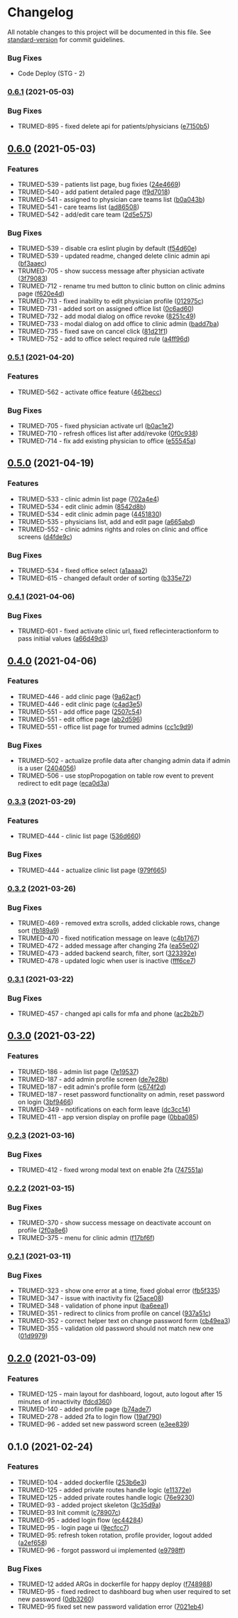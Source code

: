 # Changelog

All notable changes to this project will be documented in this file. See [standard-version](https://github.com/conventional-changelog/standard-version) for commit guidelines.

### Bug Fixes

* Code Deploy (STG - 2)

### [0.6.1](https://stash.scnsoft.com/projects/TRUMED/repos/web.admin/compare/diff?targetBranch=refs%2Ftags%2Fv0.6.0&sourceBranch=refs%2Ftags%2Fv0.6.1) (2021-05-03)


### Bug Fixes

* TRUMED-895 - fixed delete api for patients/physicians ([e7150b5](https://stash.scnsoft.com/projects/TRUMED/repos/web.admin/commits/e7150b50114833a55365772f9cafbd0a2714d836))

## [0.6.0](https://stash.scnsoft.com/projects/TRUMED/repos/web.admin/compare/diff?targetBranch=refs%2Ftags%2Fv0.5.1&sourceBranch=refs%2Ftags%2Fv0.6.0) (2021-05-03)


### Features

* TRUMED-539 - patients list page, bug fixies ([24e4669](https://stash.scnsoft.com/projects/TRUMED/repos/web.admin/commits/24e466949c5eac927f7bc86fabdc68dfc266b39d))
* TRUMED-540 - add patient detailed page ([f9d7018](https://stash.scnsoft.com/projects/TRUMED/repos/web.admin/commits/f9d70184df765c6d91ea00fcdf844205337781ef))
* TRUMED-541 - assigned to physician care teams list ([b0a043b](https://stash.scnsoft.com/projects/TRUMED/repos/web.admin/commits/b0a043b8f3cf31a0d4c93e4ba2ddf4c00a94e249))
* TRUMED-541 - care teams list ([ad86508](https://stash.scnsoft.com/projects/TRUMED/repos/web.admin/commits/ad86508669ef88cfe1ef74eda5dc34f1a79502a3))
* TRUMED-542 - add/edit care team ([2d5e575](https://stash.scnsoft.com/projects/TRUMED/repos/web.admin/commits/2d5e57586ec3d277074a8f5c718f4e1bce2ecbd2))


### Bug Fixes

* TRUMED-539 - disable cra eslint plugin by default ([f54d60e](https://stash.scnsoft.com/projects/TRUMED/repos/web.admin/commits/f54d60ea78dad15110f7bbba423721d550ec990e))
* TRUMED-539 - updated readme, changed delete clinic admin api ([bf3aaec](https://stash.scnsoft.com/projects/TRUMED/repos/web.admin/commits/bf3aaec162711ef9b35a1ee1776de12fde2ef36c))
* TRUMED-705 - show success message after physician activate ([3f79083](https://stash.scnsoft.com/projects/TRUMED/repos/web.admin/commits/3f79083aaefb1e89f0c69be86c8b33bd58d85640))
* TRUMED-712 - rename tru med button to clinic button on clinic admins page ([f620e4d](https://stash.scnsoft.com/projects/TRUMED/repos/web.admin/commits/f620e4dd3d70e69ec5332e8e0ee377b8290231e3))
* TRUMED-713 - fixed inability to edit physician profile ([012975c](https://stash.scnsoft.com/projects/TRUMED/repos/web.admin/commits/012975c1706c7a8a66ea4b5ecd602400ce559e8f))
* TRUMED-731 - added sort on assigned office list ([0c6ad60](https://stash.scnsoft.com/projects/TRUMED/repos/web.admin/commits/0c6ad60d431cd8dbc461c6984bf2e8cff283aaf2))
* TRUMED-732 - add modal dialog on office revoke ([8251c49](https://stash.scnsoft.com/projects/TRUMED/repos/web.admin/commits/8251c49efc93bdac8aa9a2cf8d262519478bd457))
* TRUMED-733 - modal dialog on add office to clinic admin ([badd7ba](https://stash.scnsoft.com/projects/TRUMED/repos/web.admin/commits/badd7baacfb05df37f7f6d8e5b49d863116cf22d))
* TRUMED-735 - fixed save on cancel click ([81d21f1](https://stash.scnsoft.com/projects/TRUMED/repos/web.admin/commits/81d21f1ac587293eb10d4499cc855a4e3a08a61b))
* TRUMED-752 - add to office select required rule ([a4ff96d](https://stash.scnsoft.com/projects/TRUMED/repos/web.admin/commits/a4ff96d42b3ff910442e486974508e40ab0e2bc8))

### [0.5.1](https://stash.scnsoft.com/projects/TRUMED/repos/web.admin/compare/diff?targetBranch=refs%2Ftags%2Fv0.4.1&sourceBranch=refs%2Ftags%2Fv0.5.1) (2021-04-20)


### Features

* TRUMED-562 - activate office feature ([462becc](https://stash.scnsoft.com/projects/TRUMED/repos/web.admin/commits/462becce14215f5751f556e58022c260f7fc8fad))


### Bug Fixes

* TRUMED-705 - fixed physician activate url ([b0ac1e2](https://stash.scnsoft.com/projects/TRUMED/repos/web.admin/commits/b0ac1e2cf84e8b2e984a81b5f1de06ec26dcf481))
* TRUMED-710 - refresh offices list after add/revoke ([0f0c938](https://stash.scnsoft.com/projects/TRUMED/repos/web.admin/commits/0f0c9381b9a6d693da3de4831957f871fc0c0ca3))
* TRUMED-714 - fix add existing physician to office ([e55545a](https://stash.scnsoft.com/projects/TRUMED/repos/web.admin/commits/e55545a9075735adf913d32f1705f3653a3d6311))

## [0.5.0](https://stash.scnsoft.com/projects/TRUMED/repos/web.admin/compare/diff?targetBranch=refs%2Ftags%2Fv0.4.1&sourceBranch=refs%2Ftags%2Fv0.5.0) (2021-04-19)


### Features

* TRUMED-533 - clinic admin list page ([702a4e4](https://stash.scnsoft.com/projects/TRUMED/repos/web.admin/commits/702a4e4da79eae6654b59b9befe324641c65ecf8))
* TRUMED-534 - edit clinic admin ([8542d8b](https://stash.scnsoft.com/projects/TRUMED/repos/web.admin/commits/8542d8b95d070ff7a41198505fc4ef4214997079))
* TRUMED-534 - edit clinic admin page ([4451830](https://stash.scnsoft.com/projects/TRUMED/repos/web.admin/commits/44518301659f58c95f0544e8fbd091060968756c))
* TRUMED-535 - physicians list, add and edit page ([a665abd](https://stash.scnsoft.com/projects/TRUMED/repos/web.admin/commits/a665abdcb89a845e11fc0227bb6522d740c77262))
* TRUMED-552 - clinic admins rights and roles on clinic and office screens ([d4fde9c](https://stash.scnsoft.com/projects/TRUMED/repos/web.admin/commits/d4fde9c98236ba5117e32ae06b9b7de37c56a0e7))


### Bug Fixes

* TRUMED-534 - fixed office select ([a1aaaa2](https://stash.scnsoft.com/projects/TRUMED/repos/web.admin/commits/a1aaaa244412145daa90aa1c45f39dbf65206ed4))
* TRUMED-615 - changed default order of sorting ([b335e72](https://stash.scnsoft.com/projects/TRUMED/repos/web.admin/commits/b335e72d2b34b4214e2b1ab0769477ad4d24a1cf))

### [0.4.1](https://stash.scnsoft.com/projects/TRUMED/repos/web.admin/compare/diff?targetBranch=refs%2Ftags%2Fv0.4.0&sourceBranch=refs%2Ftags%2Fv0.4.1) (2021-04-06)


### Bug Fixes

* TRUMED-601 - fixed activate clinic url, fixed reflecinteractionform to pass initiial values ([a66d49d3](https://stash.scnsoft.com/projects/TRUMED/repos/web.admin/commits/a66d49d37b0ad7f641cb3df4134eb706eba47321))

## [0.4.0](https://stash.scnsoft.com/projects/TRUMED/repos/web.admin/compare/diff?targetBranch=refs%2Ftags%2Fv0.3.3&sourceBranch=refs%2Ftags%2Fv0.4.0) (2021-04-06)


### Features

* TRUMED-446 - add clinic page ([9a62acf](https://stash.scnsoft.com/projects/TRUMED/repos/web.admin/commits/9a62acf6ae614342113868ee5317dc36705ec5c7))
* TRUMED-446 - edit clinic page ([c4ad3e5](https://stash.scnsoft.com/projects/TRUMED/repos/web.admin/commits/c4ad3e59c00d96edf02a606f4143c9166f87374e))
* TRUMED-551 - add office page ([2507c54](https://stash.scnsoft.com/projects/TRUMED/repos/web.admin/commits/2507c54d1b2efce57dd5e1f613af474aa62ced30))
* TRUMED-551 - edit office page ([ab2d596](https://stash.scnsoft.com/projects/TRUMED/repos/web.admin/commits/ab2d5966be4daee10e02dc837c18d03f8bb275f0))
* TRUMED-551 - office list page for trumed admins ([cc1c9d9](https://stash.scnsoft.com/projects/TRUMED/repos/web.admin/commits/cc1c9d94701f0723e07ce213e3529441f455fa98))


### Bug Fixes

* TRUMED-502 - actualize profile data after changing admin data if admin is a user ([2404056](https://stash.scnsoft.com/projects/TRUMED/repos/web.admin/commits/2404056cbfebbc4e02c3641e931d90f4452c7719))
* TRUMED-506 - use stopPropogation on table row event to prevent redirect to edit page ([eca0d3a](https://stash.scnsoft.com/projects/TRUMED/repos/web.admin/commits/eca0d3adae10bde22e83ef330b606c58c8293c79))

### [0.3.3](https://stash.scnsoft.com/projects/TRUMED/repos/web.admin/compare/diff?targetBranch=refs%2Ftags%2Fv0.3.2&sourceBranch=refs%2Ftags%2Fv0.3.3) (2021-03-29)


### Features

* TRUMED-444 - clinic list page ([536d660](https://stash.scnsoft.com/projects/TRUMED/repos/web.admin/commits/536d660a1039aa34b893d28d8933c923402cbd18))


### Bug Fixes

* TRUMED-444 - actualize clinic list page ([979f665](https://stash.scnsoft.com/projects/TRUMED/repos/web.admin/commits/979f6651e4f5279fa195cf38fe4e782787b01da7))

### [0.3.2](https://stash.scnsoft.com/projects/TRUMED/repos/web.admin/compare/diff?targetBranch=refs%2Ftags%2Fv0.3.1&sourceBranch=refs%2Ftags%2Fv0.3.2) (2021-03-26)


### Bug Fixes

* TRUMED-469 - removed extra scrolls, added clickable rows, change sort ([fb189a9](https://stash.scnsoft.com/projects/TRUMED/repos/web.admin/commits/fb189a9ef95c63962cbfe8ce1619066d0440fec0))
* TRUMED-470 - fixed notification message on leave ([c4b1767](https://stash.scnsoft.com/projects/TRUMED/repos/web.admin/commits/c4b17675ae449317cf48c5a4b9ead6b19a7ef49d))
* TRUMED-472 - added message after changing 2fa ([ea55e02](https://stash.scnsoft.com/projects/TRUMED/repos/web.admin/commits/ea55e02c0cd7103174121cab91a52eec4c58df72))
* TRUMED-473 - added backend search, filter, sort ([323392e](https://stash.scnsoft.com/projects/TRUMED/repos/web.admin/commits/323392e939a98d47492b0621b6c0f910fd81f622))
* TRUMED-478 - updated logic when user is inactive ([fff6ce7](https://stash.scnsoft.com/projects/TRUMED/repos/web.admin/commits/fff6ce7d36a6f326b86a1c914b97ba3add874245))

### [0.3.1](https://stash.scnsoft.com/projects/TRUMED/repos/web.admin/compare/diff?targetBranch=refs%2Ftags%2Fv0.3.0&sourceBranch=refs%2Ftags%2Fv0.3.1) (2021-03-22)


### Bug Fixes

* TRUMED-457 - changed api calls for mfa and phone ([ac2b2b7](https://stash.scnsoft.com/projects/TRUMED/repos/web.admin/commits/ac2b2b7e41c8751830b703a6c5eaccf8a2349762))

## [0.3.0](https://stash.scnsoft.com/projects/TRUMED/repos/web.admin/compare/diff?targetBranch=refs%2Ftags%2Fv0.2.3&sourceBranch=refs%2Ftags%2Fv0.3.0) (2021-03-22)


### Features

* TRUMED-186 - admin list page ([7e19537](https://stash.scnsoft.com/projects/TRUMED/repos/web.admin/commits/7e19537bc52fbfa0aa9c615ae20ab2dedecc5844))
* TRUMED-187 - add admin profile screen ([de7e28b](https://stash.scnsoft.com/projects/TRUMED/repos/web.admin/commits/de7e28b3d8d897cedaad4a01673ba4397a5c7193))
* TRUMED-187 - edit admin's profile form ([c674f2d](https://stash.scnsoft.com/projects/TRUMED/repos/web.admin/commits/c674f2d519eb9d8360eb54b61c311aa6660a395f))
* TRUMED-187 - reset password functionality on admin, reset password on login ([3bf9466](https://stash.scnsoft.com/projects/TRUMED/repos/web.admin/commits/3bf94668f8fad1c49336bbb073952eedc4c24aad))
* TRUMED-349 - notifications on each form leave ([dc3cc14](https://stash.scnsoft.com/projects/TRUMED/repos/web.admin/commits/dc3cc14b374acd171d479f46c5ce1071b6ce1937))
* TRUMED-411 - app version display on profile page ([0bba085](https://stash.scnsoft.com/projects/TRUMED/repos/web.admin/commits/0bba08566f0d4be42478bd53b1696063bb0e54e0))

### [0.2.3](https://stash.scnsoft.com/projects/TRUMED/repos/web.admin/compare/diff?targetBranch=refs%2Ftags%2Fv0.2.2&sourceBranch=refs%2Ftags%2Fv0.2.3) (2021-03-16)


### Bug Fixes

* TRUMED-412 - fixed wrong modal text on enable 2fa ([747551a](https://stash.scnsoft.com/projects/TRUMED/repos/web.admin/commits/747551ac86f2efafec9d329e8de2dc330cb57927))

### [0.2.2](https://stash.scnsoft.com/projects/TRUMED/repos/web.admin/compare/diff?targetBranch=refs%2Ftags%2Fv0.2.1&sourceBranch=refs%2Ftags%2Fv0.2.2) (2021-03-15)


### Bug Fixes

* TRUMED-370 - show success message on deactivate account on profile ([2f0a8e6](https://stash.scnsoft.com/projects/TRUMED/repos/web.admin/commits/2f0a8e64b1f989a5459e98385cd2a602b7243113))
* TRUMED-375 - menu for clinic admin ([f17bf6f](https://stash.scnsoft.com/projects/TRUMED/repos/web.admin/commits/f17bf6f1bb8ac61b33b3b9d21b26083da280ba9b))

### [0.2.1](https://stash.scnsoft.com/projects/TRUMED/repos/web.admin/compare/diff?targetBranch=refs%2Ftags%2Fv0.2.0&sourceBranch=refs%2Ftags%2Fv0.2.1) (2021-03-11)


### Bug Fixes

* TRUMED-323 - show one error at a time, fixed global error ([fb5f335](https://stash.scnsoft.com/projects/TRUMED/repos/web.admin/commits/fb5f335eafd7ce8da3e6ac81773817eec2bfee04))
* TRUMED-347 - issue with inactivity fix ([25ace08](https://stash.scnsoft.com/projects/TRUMED/repos/web.admin/commits/25ace083b5a9221eedacbde49d0369453b9c4b60))
* TRUMED-348 - validation of phone input ([ba6eea1](https://stash.scnsoft.com/projects/TRUMED/repos/web.admin/commits/ba6eea13a99836d6d8b11ecaf2f588fb8ac3aef2))
* TRUMED-351 - redirect to clinics from profile on cancel ([937a51c](https://stash.scnsoft.com/projects/TRUMED/repos/web.admin/commits/937a51c87cffeccc9278b4d75c646eb92c7eef0d))
* TRUMED-352 - correct helper text on change password form ([cb49ea3](https://stash.scnsoft.com/projects/TRUMED/repos/web.admin/commits/cb49ea36b56c58557051afbc6dc5aae1da699f72))
* TRUMED-355 - validation old password should not match new one ([01d9979](https://stash.scnsoft.com/projects/TRUMED/repos/web.admin/commits/01d9979d40ef8537879b484f6fe931c19e1cad62))

## [0.2.0](https://stash.scnsoft.com/projects/TRUMED/repos/web.admin/compare/diff?targetBranch=refs%2Ftags%2Fv0.1.0&sourceBranch=refs%2Ftags%2Fv0.2.0) (2021-03-09)


### Features

* TRUMED-125 - main layout for dashboard, logout, auto logout after 15 minutes of innactivity ([fdcd360](https://stash.scnsoft.com/projects/TRUMED/repos/web.admin/commits/fdcd360ff07ecfb609e876f933dcf31989ff172f))
* TRUMED-140 - added profile page ([b74ade7](https://stash.scnsoft.com/projects/TRUMED/repos/web.admin/commits/b74ade7094686ed0648a47479149572d7d0da072))
* TRUMED-278 - added 2fa to login flow ([19af790](https://stash.scnsoft.com/projects/TRUMED/repos/web.admin/commits/19af790c13dfd3dff0260987b8a3bfb89037e420))
* TRUMED-96 - added set new password screen ([e3ee839](https://stash.scnsoft.com/projects/TRUMED/repos/web.admin/commits/e3ee8397e13a4fd49dee7eb64fc7c2c542e803f1))

## 0.1.0 (2021-02-24)


### Features

* TRUMED-104 - added dockerfile ([253b6e3](https://stash.scnsoft.com/projects/TRUMED/repos/web.admin/commits/253b6e362972461f3963e0f23be25cc9718cf441))
* TRUMED-125 - added private routes handle logic ([e11372e](https://stash.scnsoft.com/projects/TRUMED/repos/web.admin/commits/e11372e866585e726fa61f197b88a58006b8b42a))
* TRUMED-125 - added private routes handle logic ([76e9230](https://stash.scnsoft.com/projects/TRUMED/repos/web.admin/commits/76e9230ddeb91941bab852681d09216f898ce35b))
* TRUMED-93 - added project skeleton ([3c35d9a](https://stash.scnsoft.com/projects/TRUMED/repos/web.admin/commits/3c35d9a3391e73f0b8463325ed71d9933b1719d9))
* TRUMED-93 Init commit ([c78907c](https://stash.scnsoft.com/projects/TRUMED/repos/web.admin/commits/c78907c89849b53fe78b45307322e9e510130ca3))
* TRUMED-95 - added login flow ([ec44284](https://stash.scnsoft.com/projects/TRUMED/repos/web.admin/commits/ec442846d0b414877a9ddf5f1048a87633819c18))
* TRUMED-95 - login page ui ([9ecfcc7](https://stash.scnsoft.com/projects/TRUMED/repos/web.admin/commits/9ecfcc7bd13f2e5f2cbee82119c9af893a846f08))
* TRUMED-95: refresh token rotation, profile provider, logout added ([a2ef658](https://stash.scnsoft.com/projects/TRUMED/repos/web.admin/commits/a2ef6589273a453436f98c30b703631e48206b51))
* TRUMED-96 - forgot password ui implemented ([e9798ff](https://stash.scnsoft.com/projects/TRUMED/repos/web.admin/commits/e9798ff66a09fbc41d5b33a1beceed2b1853dd4c))


### Bug Fixes

* TRUMED-12 added ARGs in dockerfile for happy deploy ([f748988](https://stash.scnsoft.com/projects/TRUMED/repos/web.admin/commits/f74898898fbd00703bc6d00a8749f68a3916bf03))
* TRUMED-95 - fixed redirect to dashboard bug when user required to set new password ([0db3260](https://stash.scnsoft.com/projects/TRUMED/repos/web.admin/commits/0db3260275f4f75faa40cb75bec6e063e5316e18))
* TRUMED-95 fixed set new password validation error ([7021eb4](https://stash.scnsoft.com/projects/TRUMED/repos/web.admin/commits/7021eb4847566fec6e0df2baea836afef7b79797))
